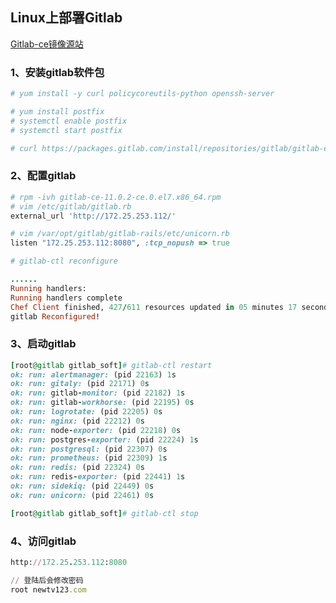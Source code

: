 ## Linux上部署Gitlab

[Gitlab-ce镜像源站](https://mirrors.tuna.tsinghua.edu.cn/gitlab-ce/yum/el7/)

### 1、安装gitlab软件包
```ruby
# yum install -y curl policycoreutils-python openssh-server

```
```ruby
# yum install postfix
# systemctl enable postfix
# systemctl start postfix
```
```ruby
# curl https://packages.gitlab.com/install/repositories/gitlab/gitlab-ee/script.rpm.sh | sudo bash

```
### 2、配置gitlab

```ruby
# rpm -ivh gitlab-ce-11.0.2-ce.0.el7.x86_64.rpm
# vim /etc/gitlab/gitlab.rb
external_url 'http://172.25.253.112/'

# vim /var/opt/gitlab/gitlab-rails/etc/unicorn.rb
listen "172.25.253.112:8080", :tcp_nopush => true

```

```ruby
# gitlab-ctl reconfigure

......
Running handlers:
Running handlers complete
Chef Client finished, 427/611 resources updated in 05 minutes 17 seconds
gitlab Reconfigured!

```
### 3、启动gitlab
```ruby
[root@gitlab gitlab_soft]# gitlab-ctl restart
ok: run: alertmanager: (pid 22163) 1s
ok: run: gitaly: (pid 22171) 0s
ok: run: gitlab-monitor: (pid 22182) 1s
ok: run: gitlab-workhorse: (pid 22195) 0s
ok: run: logrotate: (pid 22205) 0s
ok: run: nginx: (pid 22212) 0s
ok: run: node-exporter: (pid 22218) 0s
ok: run: postgres-exporter: (pid 22224) 1s
ok: run: postgresql: (pid 22307) 0s
ok: run: prometheus: (pid 22309) 1s
ok: run: redis: (pid 22324) 0s
ok: run: redis-exporter: (pid 22441) 1s
ok: run: sidekiq: (pid 22449) 0s
ok: run: unicorn: (pid 22461) 0s

[root@gitlab gitlab_soft]# gitlab-ctl stop
```

### 4、访问gitlab
```ruby
http://172.25.253.112:8080

// 登陆后会修改密码
root newtv123.com
```

